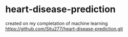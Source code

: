 # heart-disease-prediction
created on my completation of machine learning
https://github.com/Situ277/heart-disease-prediction.git
